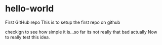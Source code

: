 # hello-world
First GitHub repo
This is to setup the first repo on github 

checkign to see how simple it is...so far its not really that bad actually 
Now to really test this idea.
